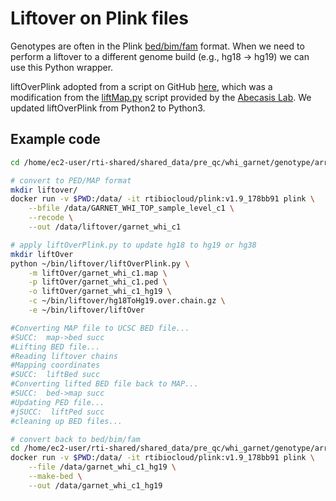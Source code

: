 # Liftover on Plink files
Genotypes are often in the Plink [bed/bim/fam](https://www.cog-genomics.org/plink/1.9/formats#bed) format. When we need to perform a liftover to a different genome build (e.g., hg18 -> hg19) we can use this Python wrapper. 

liftOverPlink adopted from a script on GitHub [here](https://github.com/sritchie73/liftOverPlink), which was a modification from the [liftMap.py](http://genome.sph.umich.edu/wiki/LiftMap.py) script provided by the [Abecasis Lab](http://genome.sph.umich.edu/wiki/Abecasis_Lab). We updated liftOverPlink from Python2 to Python3.


## Example code

```bash
cd /home/ec2-user/rti-shared/shared_data/pre_qc/whi_garnet/genotype/array/observed/0001/c1/phg000139.v1.GARNET_WHI.genotype-calls-matrixfmt.c1/sample_level_unfiltered_PLINK_set/

# convert to PED/MAP format
mkdir liftover/
docker run -v $PWD:/data/ -it rtibiocloud/plink:v1.9_178bb91 plink \
    --bfile /data/GARNET_WHI_TOP_sample_level_c1 \
    --recode \
    --out /data/liftover/garnet_whi_c1

# apply liftOverPlink.py to update hg18 to hg19 or hg38
mkdir liftOver
python ~/bin/liftover/liftOverPlink.py \
    -m liftOver/garnet_whi_c1.map \
    -p liftOver/garnet_whi_c1.ped \
    -o liftOver/garnet_whi_c1_hg19 \
    -c ~/bin/liftover/hg18ToHg19.over.chain.gz \
    -e ~/bin/liftover/liftOver

#Converting MAP file to UCSC BED file...
#SUCC:  map->bed succ
#Lifting BED file...
#Reading liftover chains
#Mapping coordinates
#SUCC:  liftBed succ
#Converting lifted BED file back to MAP...
#SUCC:  bed->map succ
#Updating PED file...
#jSUCC:  liftPed succ
#cleaning up BED files...

# convert back to bed/bim/fam
cd /home/ec2-user/rti-shared/shared_data/pre_qc/whi_garnet/genotype/array/observed/0001/c1/phg000139.v1.GARNET_WHI.genotype-calls-matrixfmt.c1/sample_level_unfiltered_PLINK_set/liftOver
docker run -v $PWD:/data/ -it rtibiocloud/plink:v1.9_178bb91 plink \
    --file /data/garnet_whi_c1_hg19 \
    --make-bed \
    --out /data/garnet_whi_c1_hg19
```

